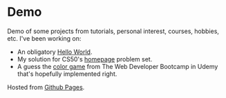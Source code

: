 # Demo
Demo of some projects from tutorials, personal interest, courses, hobbies, etc. I've been working on:

- An obligatory [Hello World](https://romadvincula.github.io/demo/hello/).
- My solution for CS50's [homepage](https://romadvincula.github.io/demo/cs50/homepage/) problem set.
- A guess the [color game](https://www.udemy.com/course/the-web-developer-bootcamp/) from The Web Developer Bootcamp in Udemy that's hopefully implemented right. 


Hosted from [Github Pages](https://pages.github.com/).
